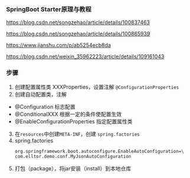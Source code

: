 ### SpringBoot Starter原理与教程

https://blog.csdn.net/songzehao/article/details/100837463

https://blog.csdn.net/songzehao/article/details/100865939

https://www.jianshu.com/p/ab5254ecb8da

https://blog.csdn.net/weixin_35962223/article/details/109161043


### 步骤

1. 创建配置属性类 XXXProperties，设置注解 `@ConfigurationProperties`
2. 创建自动配置类，注解
  - @Configuration   标志配置
  - @ConditionalXXX  根据一定的条件使配置生效
  - @EnableConfigurationProperties  指定配置属性类
3. 在`resources`中创建`META-INF`，创建 `spring.factories`
4. spring.factories
    ```bash
    org.springframework.boot.autoconfigure.EnableAutoConfiguration=\
    com.elltor.demo.conf.MyJsonAutoConfiguration
    ```
5. 打包（package），将jar安装（install）到本地仓库  
